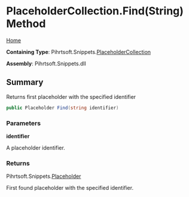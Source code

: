 <a name="_top"></a>

# PlaceholderCollection\.Find\(String\) Method

[Home](../../../../README.md#_top)

**Containing Type**: Pihrtsoft\.Snippets\.[PlaceholderCollection](../README.md#_top)

**Assembly**: Pihrtsoft\.Snippets\.dll

## Summary

Returns first placeholder with the specified identifier

```csharp
public Placeholder Find(string identifier)
```

### Parameters

**identifier**

A placeholder identifier\.

### Returns

Pihrtsoft\.Snippets\.[Placeholder](../../Placeholder/README.md#_top)

First found placeholder with the specified identifier\.